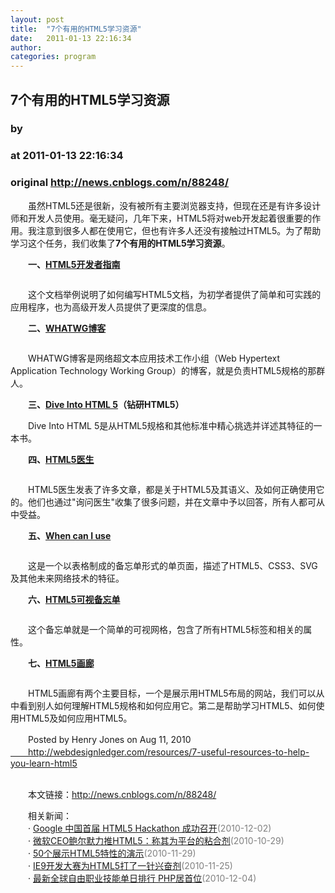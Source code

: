 ```yaml
---
layout: post
title:  "7个有用的HTML5学习资源"
date:   2011-01-13 22:16:34
author: 
categories: program
---
```


## 7个有用的HTML5学习资源
### by 
### at 2011-01-13 22:16:34
### original <http://news.cnblogs.com/n/88248/>

<p>　　虽然HTML5还是很新，没有被所有主要浏览器支持，但现在还是有许多设计师和开发人员使用。毫无疑问，几年下来，HTML5将对web开发起着很重要的作用。我注意到很多人都在使用它，但也有许多人还没有接触过HTML5。为了帮助学习这个任务，我们收集了<strong>7个有用的HTML5学习资源</strong>。</p>
<p>　　<strong>一、<a href="http://dev.w3.org/html5/html-author/">HTML5开发者指南</a></strong></p>
<p><img style="display:block;margin-left:auto;margin-right:auto" src="http://pic003.cnblogs.com/2011/157064/201101/2011011322084756.jpg" alt=""></p>
<p>　　这个文档举例说明了如何编写HTML5文档，为初学者提供了简单和可实践的应用程序，也为高级开发人员提供了更深度的信息。</p>
<p>　　<strong>二、<a href="http://blog.whatwg.org/">WHATWG博客</a></strong></p>
<p><img style="display:block;margin-left:auto;margin-right:auto" src="http://pic003.cnblogs.com/2011/157064/201101/2011011322092333.jpg" alt=""></p>
<p>　　WHATWG博客是网络超文本应用技术工作小组（Web Hypertext Application Technology Working Group）的博客，就是负责HTML5规格的那群人。</p>
<p>　　<strong>三、<a href="http://diveintohtml5.org/">Dive Into HTML 5</a>（钻研HTML5）</strong></p>
<p>　　Dive Into HTML 5是从HTML5规格和其他标准中精心挑选并详述其特征的一本书。</p>
<p>　　<strong>四、<a href="http://html5doctor.com/">HTML5医生</a></strong></p>
<p><img style="display:block;margin-left:auto;margin-right:auto" src="http://pic003.cnblogs.com/2011/157064/201101/2011011322113561.jpg" alt=""></p>
<p>　　HTML5医生发表了许多文章，都是关于HTML5及其语义、及如何正确使用它的。他们也通过"询问医生"收集了很多问题，并在文章中予以回答，所有人都可从中受益。</p>
<p>　　<strong>五、<a href="http://caniuse.com/">When can I use</a></strong></p>
<p><img style="display:block;margin-left:auto;margin-right:auto" src="http://pic003.cnblogs.com/2011/157064/201101/2011011322122479.jpg" alt=""></p>
<p>　　这是一个以表格制成的备忘单形式的单页面，描述了HTML5、CSS3、SVG及其他未来网络技术的特征。</p>
<p>　　<strong>六、<a href="http://woorkup.com/2009/12/16/html5-visual-cheat-sheet-reloaded/">HTML5可视备忘单</a></strong></p>
<p><img style="display:block;margin-left:auto;margin-right:auto" src="http://pic003.cnblogs.com/2011/157064/201101/2011011322124717.jpg" alt=""></p>
<p>　　这个备忘单就是一个简单的可视网格，包含了所有HTML5标签和相关的属性。</p>
<p>　　<strong>七、<a href="http://html5gallery.com/">HTML5画廊</a></strong></p>
<p><img style="display:block;margin-left:auto;margin-right:auto" src="http://pic003.cnblogs.com/2011/157064/201101/2011011322132232.jpg" alt=""></p>
<p>　　HTML5画廊有两个主要目标，一个是展示用HTML5布局的网站，我们可以从中看到别人如何理解HTML5规格和如何应用它。第二是帮助学习HTML5、如何使用HTML5及如何应用HTML5。</p>
<p>　　Posted by Henry Jones on Aug 11, 2010<br><a href="http://webdesignledger.com/resources/7-useful-resources-to-help-you-learn-html5">　　http://webdesignledger.com/resources/7-useful-resources-to-help-you-learn-html5</a></p>
<p>

</p><p><br>　　本文链接：<a href="http://news.cnblogs.com/n/88248/">http://news.cnblogs.com/n/88248/</a></p><p>　　相关新闻：<br>　　· <a href="http://news.cnblogs.com/n/83223/">Google 中国首届 HTML5 Hackathon 成功召开</a><span style="color:gray">(2010-12-02)</span><br>　　· <a href="http://news.cnblogs.com/n/79035/">微软CEO鲍尔默力推HTML5：称其为平台的粘合剂</a><span style="color:gray">(2010-10-29)</span><br>　　· <a href="http://news.cnblogs.com/n/82694/">50个展示HTML5特性的演示</a><span style="color:gray">(2010-11-29)</span><br>　　· <a href="http://news.cnblogs.com/n/82303/">IE9开发大赛为HTML5打了一针兴奋剂</a><span style="color:gray">(2010-11-25)</span><br>　　· <a href="http://news.cnblogs.com/n/83465/">最新全球自由职业技能单日排行 PHP居首位</a><span style="color:gray">(2010-12-04)</span><br></p><img src="http://news.cnblogs.com/news/rssclick.aspx?id=88248" width="1" height="1" alt="">